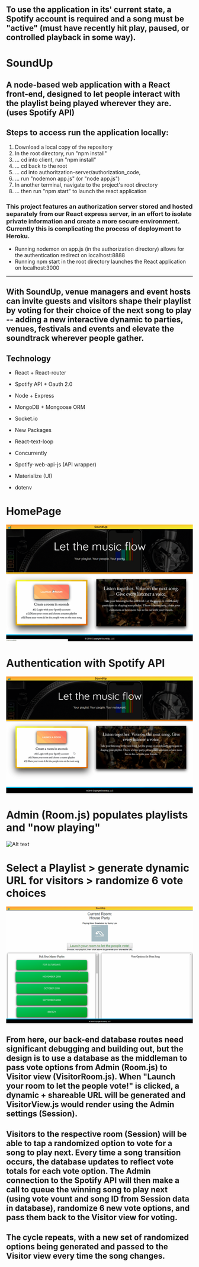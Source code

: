
## **To use the application in its' current state, a Spotify account is required and a song must be "active" (must have recently hit play, paused, or controlled playback in some way).**

# SoundUp
## A node-based web application with a React front-end, designed to let people interact with the playlist being played wherever they are. (uses Spotify API)

## Steps to access run the application locally:
1) Download a local copy of the repository
2) In the root directory, run "npm install"
3) ... cd into client, run "npm install"
4) ... cd back to the root
5) ... cd into authoritzation-server/authorization_code, 
6) ... run "nodemon app.js" (or "node app.js")
7) In another terminal, navigate to the project's root directory
8) ... then run "npm start" to launch the react application



### This project features an authorization server stored and hosted separately from our React express server, in an effort to isolate private information and create a more secure environment. Currently this is complicating the process of deployment to Heroku.
- Running nodemon on app.js (in the authorization directory) allows for the authentication redirect on localhost:8888 
- Running npm start in the root directory launches the React application on localhost:3000


-------------

## With SoundUp, venue managers and event hosts can invite guests and visitors shape their playlist by voting for their choice of the next song to play -- adding a new interactive dynamic to parties, venues, festivals and events and elevate the soundtrack wherever people gather. 


## Technology
- React + React-router
- Spotify API  + Oauth 2.0
- Node + Express
- MongoDB + Mongoose ORM
- Socket.io

- New Packages
- React-text-loop
- Concurrently 
- Spotify-web-api-js (API wrapper)
- Materialize (UI)
- dotenv

 

 
  

# HomePage 
![Alt text](/client/src/images/SoundUp_homepage.gif "Homepage")

# Authentication with Spotify API
![Alt text](/client/src/images/SoundUp_authentication.gif "Homepage")

# Admin (Room.js) populates playlists and "now playing"
![Alt text](/client/src/images/SoundUp_SpotifyPopulate.gif "Homepage")

# Select a Playlist > generate dynamic URL for visitors > randomize 6 vote choices
![Alt text](/client/src/images/SoundUp_PickPlaylist_RandomizeVotes.gif "Homepage")


## From here, our back-end database routes need significant debugging and building out, but the design is to use a database as the middleman to pass vote options from Admin (Room.js) to Visitor view (VisitorRoom.js). When "Launch your room to let the people vote!" is clicked, a dynamic + shareable URL will be generated and VisitorView.js would render using the Admin settings (Session).

## Visitors to the respective room (Session) will be able to tap a randomized option to vote for a song to play next. Every time a song transition occurs, the database updates to reflect vote totals for each vote option. The Admin connection to the Spotify API will then make a call to queue the winning song to play next (using vote vount and song ID from Session data in database), randomize 6 new vote options, and pass them back to the Visitor view for voting.

## The cycle repeats, with a new set of randomized options being generated and passed to the Visitor view every time the song changes.
